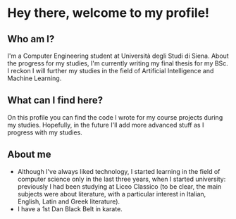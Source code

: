 <h1>Hey there, welcome to my profile!</h1>

<h2>Who am I?</h2>
I'm a Computer Engineering student at Università degli Studi di Siena. About the progress for my studies, I'm currently writing my final thesis for my BSc. 
I reckon I will further my studies in the field of Artificial Intelligence and Machine Learning.

<h2>What can I find here?</h2>
On this profile you can find the code I wrote for my course projects during my studies. Hopefully, in the future I'll add more advanced stuff as I progress with my studies.

<h2>About me</h2>
<ul>
  <li>Although I've always liked technology, I started learning in the field of computer science only in the last three years, when I started university: previously I had been studying at Liceo Classico (to be clear, the main subjects were about literature, with a particular interest in Italian, English, Latin and Greek literature).</li>
  <li>I have a 1st Dan Black Belt in karate.</li>
</ul>


<!---
- 👋 Hi, I’m @lnigi
- 👀 I’m interested in ...
- 🌱 I’m currently learning ...
- 💞️ I’m looking to collaborate on ...
- 📫 How to reach me ...
- ⚡ Fun fact: ...

--->
<!---
lnigi/lnigi is a ✨ special ✨ repository because its `README.md` (this file) appears on your GitHub profile.
You can click the Preview link to take a look at your changes.
--->
